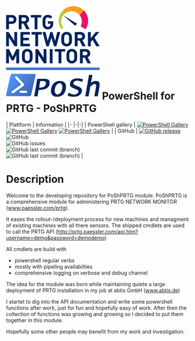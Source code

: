 
# ![logo][] PowerShell for PRTG - PoShPRTG
| Plattform | Information |
|- |-|-|
| PowerShell gallery | [![PowerShell Gallery](https://img.shields.io/powershellgallery/v/PoShPRTG?label=psgallery)](https://www.powershellgallery.com/packages/PoShPRTG) [![PowerShell Gallery](https://img.shields.io/powershellgallery/p/PoShPRTG)](https://www.powershellgallery.com/packages/PoShPRTG) [![PowerShell Gallery](https://img.shields.io/powershellgallery/dt/PoShPRTG?style=plastic)](https://www.powershellgallery.com/packages/PoShPRTG) |
| GitHub  | [![GitHub release](https://img.shields.io/github/release/AndiBellstedt/PoShPRTG.svg)](https://github.com/AndiBellstedt/PoShPRTG/releases/latest) ![GitHub](https://img.shields.io/github/license/AndiBellstedt/PoShPRTG?style=plastic) <br> ![GitHub issues](https://img.shields.io/github/issues-raw/AndiBellstedt/PoShPRTG?style=plastic) <br> ![GitHub last commit (branch)](https://img.shields.io/github/last-commit/AndiBellstedt/PoShPRTG/master?label=last%20commit%3A%20master&style=plastic) <br> ![GitHub last commit (branch)](https://img.shields.io/github/last-commit/AndiBellstedt/PoShPRTG/development?label=last%20commit%3A%20development&style=plastic) |
<br>

# Description

Welcome to the developing repository for PoShPRTG module.
PoShPRTG is a comprehensive module for administering PRTG NETWORK MONITOR (www.paessler.com/prtg).

It eases the rollout-/deployment process for new machines and managment of existing machines with all there sensors.
The shipped cmdlets are used to call the PRTG API (http://prtg.paessler.com/api.htm?username=demo&password=demodemo)


All cmdlets are build with
- powershell regular verbs
- mostly with pipeling availabilties
- comprehensive logging on verbose and debug channel


The idea for the module was born while maintaining quiete a large deployment of PRTG installation in my job at abtis GmbH (www.abtis.de)

I startet to dig into the API documentation and write some powershell functions after work, just for fun and hopefully easy of work.
After then the collection of functions was growing and growing so I decided to put them together in this module.


Hopefully some other people may benefit from my work and investigation.


[logo]: assets/PoShPrtg_256x256.png
